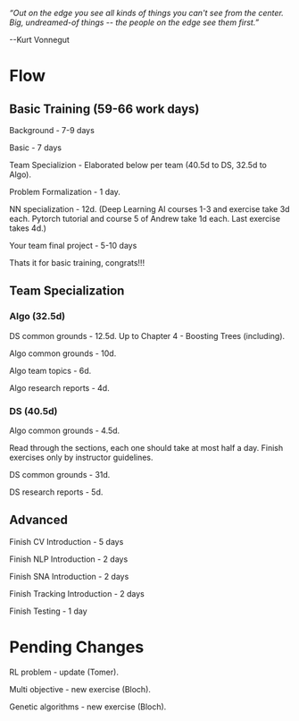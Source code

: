 *“Out on the edge you see all kinds of things you can't see from the center. 
Big, undreamed-of things -- the people on the edge see them first.”*

--Kurt Vonnegut

# Flow

## Basic Training (59-66 work days)

Background - 7-9 days

Basic - 7 days

Team Specializion - Elaborated below per team (40.5d to DS, 32.5d to Algo).

Problem Formalization - 1 day.

NN specialization - 12d. (Deep Learning AI courses 1-3 and exercise take 3d each. Pytorch tutorial and course 5 of Andrew take 1d each. Last exercise takes 4d.)

Your team final project - 5-10 days

Thats it for basic training, congrats!!!

## Team Specialization

### Algo (32.5d)

DS common grounds - 12.5d. Up to Chapter 4 - Boosting Trees (including). 

Algo common grounds - 10d.

Algo team topics - 6d.

Algo research reports - 4d. 

### DS (40.5d)

Algo common grounds - 4.5d. 

Read through the sections, each one should take at most half a day. Finish exercises only by instructor guidelines.

DS common grounds - 31d.

DS research reports - 5d.

## Advanced 

Finish CV Introduction - 5 days

Finish NLP Introduction - 2 days

Finish SNA Introduction - 2 days

Finish Tracking Introduction - 2 days

Finish Testing - 1 day

# Pending Changes

RL problem - update (Tomer).

Multi objective - new exercise (Bloch).

Genetic algorithms - new exercise (Bloch).
